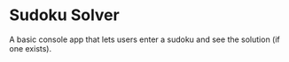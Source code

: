 # Sudoku Solver

A basic console app that lets users enter a sudoku and see the solution (if one exists).
